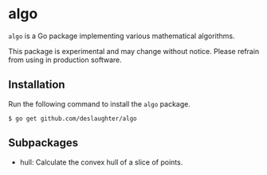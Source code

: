 # algo

`algo` is a Go package implementing various mathematical algorithms.

This package is experimental and may change without notice. Please refrain from using in production software.

## Installation

Run the following command to install the `algo` package.

```
$ go get github.com/deslaughter/algo
```

## Subpackages

- hull: Calculate the convex hull of a slice of points.